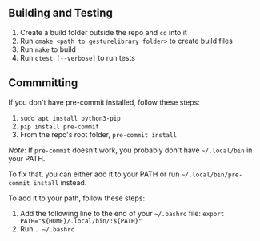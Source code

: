 ## Building and Testing
1. Create a build folder outside the repo and `cd` into it
2. Run `cmake <path to gesturelibrary folder>` to create build files
3. Run `make` to build
4. Run `ctest [--verbose]` to run tests

## Commmitting
If you don't have pre-commit installed, follow these steps:
1. `sudo apt install python3-pip`
2. `pip install pre-commit`
3. From the repo's root folder, `pre-commit install`

*Note*: If `pre-commit` doesn't work, you probably don't have `~/.local/bin` in your PATH.

To fix that, you can either add it to your PATH or run `~/.local/bin/pre-commit install` instead.

To add it to your path, follow these steps:
1. Add the following line to the end of your `~/.bashrc` file: `export PATH="${HOME}/.local/bin/:${PATH}"`
2. Run `. ~/.bashrc`
